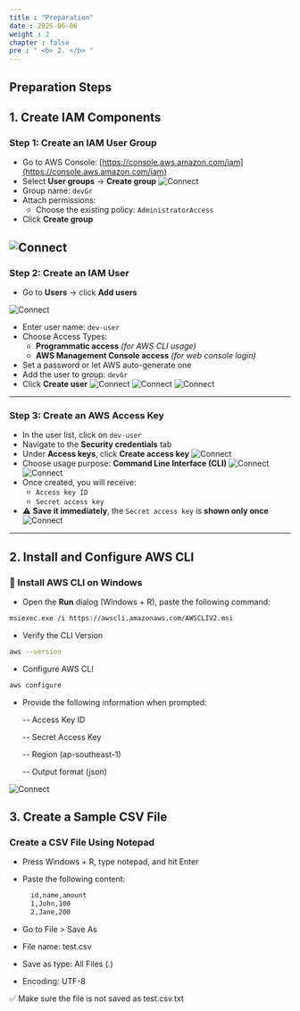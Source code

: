 ```yaml
---
title : "Preparation"
date : 2025-06-06
weight : 2
chapter : false
pre : " <b> 2. </b> "
---
```


## Preparation Steps

## 1. Create IAM Components

### Step 1: Create an IAM User Group

- Go to AWS Console: [https://console.aws.amazon.com/iam](https://console.aws.amazon.com/iam)
- Select **User groups** → **Create group**
![Connect](/ws_FCJ_HoangNam/images/2.preparation/bs1.png)
- Group name: `devGr`
- Attach permissions:
  - Choose the existing policy: `AdministratorAccess`
- Click **Create group**

![Connect](/ws_FCJ_HoangNam/images/2.preparation/bs2.png)
---

### Step 2: Create an IAM User

- Go to **Users** → click **Add users**

![Connect](/ws_FCJ_HoangNam/images/2.preparation/bs3.png)
- Enter user name: `dev-user`
- Choose Access Types:
  - **Programmatic access** *(for AWS CLI usage)*
  - **AWS Management Console access** *(for web console login)*
- Set a password or let AWS auto-generate one
- Add the user to group: `devGr`
- Click **Create user**
![Connect](/ws_FCJ_HoangNam/images/2.preparation/bs4.png)
![Connect](/ws_FCJ_HoangNam/images/2.preparation/bs5.png)
![Connect](/ws_FCJ_HoangNam/images/2.preparation/bs6.png)
---

### Step 3: Create an AWS Access Key

- In the user list, click on `dev-user`
- Navigate to the **Security credentials** tab
- Under **Access keys**, click **Create access key**
![Connect](/ws_FCJ_HoangNam/images/2.preparation/bs7.png)
- Choose usage purpose: **Command Line Interface (CLI)**
![Connect](/ws_FCJ_HoangNam/images/2.preparation/bs8.png)
![Connect](/ws_FCJ_HoangNam/images/2.preparation/bs9.png)
- Once created, you will receive:
  - `Access key ID`
  - `Secret access key`
- ⚠️ **Save it immediately**, the `Secret access key` is **shown only once**
![Connect](/ws_FCJ_HoangNam/images/2.preparation/bs10.png)
---

## 2. Install and Configure AWS CLI

### 🔹 Install AWS CLI on Windows

- Open the **Run** dialog (Windows + R), paste the following command:

```bash
msiexec.exe /i https://awscli.amazonaws.com/AWSCLIV2.msi
```
- Verify the CLI Version
```bash
aws --version
```
- Configure AWS CLI
```bash
aws configure
```

- Provide the following information when prompted:

  -- Access Key ID

  -- Secret Access Key

  -- Region (ap-southeast-1)

  -- Output format (json)

![Connect](/ws_FCJ_HoangNam/images/2.preparation/bs11.png)

## 3. Create a Sample CSV File

### Create a CSV File Using Notepad

- Press Windows + R, type notepad, and hit Enter

- Paste the following content:
  ```txt
    id,name,amount
    1,John,100
    2,Jane,200
  ```
- Go to File > Save As

- File name: test.csv

- Save as type: All Files (*.*)

- Encoding: UTF-8

✅ Make sure the file is not saved as test.csv.txt



